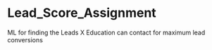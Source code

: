 # Lead_Score_Assignment
ML for finding the Leads X Education can contact for maximum lead conversions
